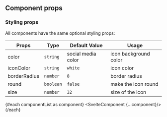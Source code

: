 <script>
	import SvelteComponent from '$lib/SvelteComponent.svelte';
	import componentList from '../../../../static/src/generateConfig.mjs';
</script>

## Component props

### Styling props

All components have the same optional styling props:

| Props        | Type      | Default Value      | Usage                 |
| ------------ | --------- | ------------------ | --------------------- |
| color        | `string`  | social media color | icon background color |
| iconColor    | `string`  | `white`            | icon color            |
| borderRadius | `number`  | `8`                | border radius         |
| round        | `boolean` | `false`            | make the icon round   |
| size         | `number`  | `32`               | size of the icon      |

{#each componentList as component}
<SvelteComponent {...component}/>
{/each}